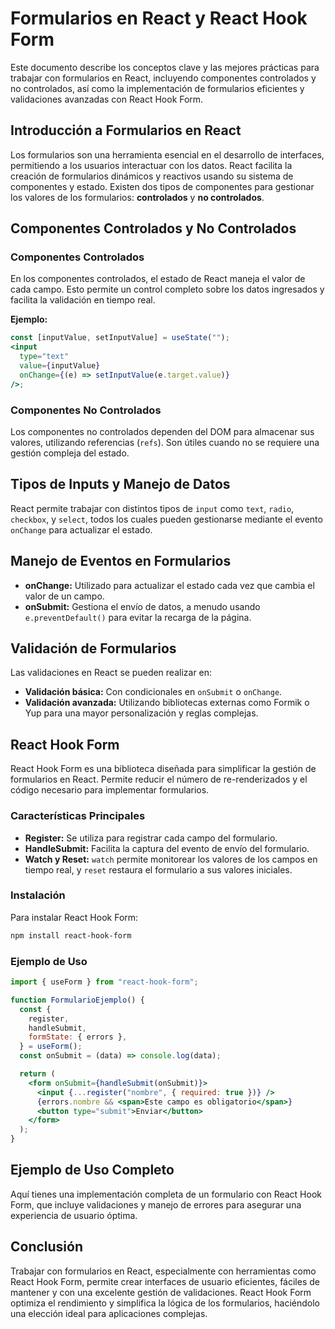 # Formularios en React y React Hook Form

Este documento describe los conceptos clave y las mejores prácticas para trabajar con formularios en React, incluyendo componentes controlados y no controlados, así como la implementación de formularios eficientes y validaciones avanzadas con React Hook Form.

## Introducción a Formularios en React

Los formularios son una herramienta esencial en el desarrollo de interfaces, permitiendo a los usuarios interactuar con los datos. React facilita la creación de formularios dinámicos y reactivos usando su sistema de componentes y estado. Existen dos tipos de componentes para gestionar los valores de los formularios: **controlados** y **no controlados**.

## Componentes Controlados y No Controlados

### Componentes Controlados

En los componentes controlados, el estado de React maneja el valor de cada campo. Esto permite un control completo sobre los datos ingresados y facilita la validación en tiempo real.

**Ejemplo:**

```jsx
const [inputValue, setInputValue] = useState("");
<input
  type="text"
  value={inputValue}
  onChange={(e) => setInputValue(e.target.value)}
/>;
```

### Componentes No Controlados

Los componentes no controlados dependen del DOM para almacenar sus valores, utilizando referencias (`refs`). Son útiles cuando no se requiere una gestión compleja del estado.

## Tipos de Inputs y Manejo de Datos

React permite trabajar con distintos tipos de `input` como `text`, `radio`, `checkbox`, y `select`, todos los cuales pueden gestionarse mediante el evento `onChange` para actualizar el estado.

## Manejo de Eventos en Formularios

- **onChange:** Utilizado para actualizar el estado cada vez que cambia el valor de un campo.
- **onSubmit:** Gestiona el envío de datos, a menudo usando `e.preventDefault()` para evitar la recarga de la página.

## Validación de Formularios

Las validaciones en React se pueden realizar en:

- **Validación básica:** Con condicionales en `onSubmit` o `onChange`.
- **Validación avanzada:** Utilizando bibliotecas externas como Formik o Yup para una mayor personalización y reglas complejas.

## React Hook Form

React Hook Form es una biblioteca diseñada para simplificar la gestión de formularios en React. Permite reducir el número de re-renderizados y el código necesario para implementar formularios.

### Características Principales

- **Register:** Se utiliza para registrar cada campo del formulario.
- **HandleSubmit:** Facilita la captura del evento de envío del formulario.
- **Watch y Reset:** `watch` permite monitorear los valores de los campos en tiempo real, y `reset` restaura el formulario a sus valores iniciales.

### Instalación

Para instalar React Hook Form:

```bash
npm install react-hook-form
```

### Ejemplo de Uso

```jsx
import { useForm } from "react-hook-form";

function FormularioEjemplo() {
  const {
    register,
    handleSubmit,
    formState: { errors },
  } = useForm();
  const onSubmit = (data) => console.log(data);

  return (
    <form onSubmit={handleSubmit(onSubmit)}>
      <input {...register("nombre", { required: true })} />
      {errors.nombre && <span>Este campo es obligatorio</span>}
      <button type="submit">Enviar</button>
    </form>
  );
}
```

## Ejemplo de Uso Completo

Aquí tienes una implementación completa de un formulario con React Hook Form, que incluye validaciones y manejo de errores para asegurar una experiencia de usuario óptima.

## Conclusión

Trabajar con formularios en React, especialmente con herramientas como React Hook Form, permite crear interfaces de usuario eficientes, fáciles de mantener y con una excelente gestión de validaciones. React Hook Form optimiza el rendimiento y simplifica la lógica de los formularios, haciéndolo una elección ideal para aplicaciones complejas.

```

```
